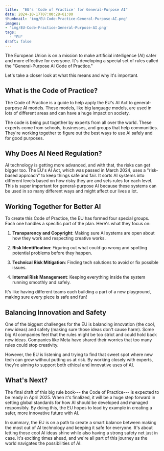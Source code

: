 ```yaml
---
title:  "EU's 'Code of Practice' for General-Purpose AI"
date: 2024-10-17T07:00:28+01:00
thumbnail: 'img/EU-Code-Practice-General-Purpose-AI.png'
images: 
- 'img/EU-Code-Practice-General-Purpose-AI.png'
tags:
  - "EU"
draft: false
---
```


The European Union is on a mission to make artificial intelligence (AI) safer and more effective for everyone. It's developing a special set of rules called the "General-Purpose AI Code of Practice." 

<!--more-->

Let's take a closer look at what this means and why it's important.

What is the Code of Practice?
-----------------------------

The Code of Practice is a guide to help apply the EU's AI Act to general-purpose AI models. These models, like big language models, are used in lots of different areas and can have a huge impact on society.

The code is being put together by experts from all over the world. These experts come from schools, businesses, and groups that help communities. They're working together to figure out the best ways to use AI safely and for good purposes.

Why Does AI Need Regulation?
----------------------------

AI technology is getting more advanced, and with that, the risks can get bigger too. The EU's AI Act, which was passed in March 2024, uses a "risk-based approach" to keep things safe and fair. It sorts AI systems into different levels based on how risky they are and sets rules for each level. This is super important for general-purpose AI because these systems can be used in so many different ways and might affect our lives a lot.

Working Together for Better AI
------------------------------

To create this Code of Practice, the EU has formed four special groups. Each one handles a specific part of the plan. Here's what they focus on:

1.  **Transparency and Copyright**: Making sure AI systems are open about how they work and respecting creative works.

2.  **Risk Identification**: Figuring out what could go wrong and spotting potential problems before they happen.

3.  **Technical Risk Mitigation**: Finding tech solutions to avoid or fix possible issues.

4.  **Internal Risk Management**: Keeping everything inside the system running smoothly and safely.

It's like having different teams each building a part of a new playground, making sure every piece is safe and fun!

Balancing Innovation and Safety
-------------------------------

One of the biggest challenges for the EU is balancing innovation (the cool, new ideas) and safety (making sure those ideas don't cause harm). Some big AI companies feel that the rules might be too strict and could hold back new ideas. Companies like Meta have shared their worries that too many rules could stop creativity.

However, the EU is listening and trying to find that sweet spot where new tech can grow without putting us at risk. By working closely with experts, they're aiming to support both ethical and innovative uses of AI.

What's Next?
------------

The final draft of this big rule book--- the Code of Practice--- is expected to be ready in April 2025. When it's finalized, it will be a huge step forward in setting global standards for how AI should be developed and managed responsibly. By doing this, the EU hopes to lead by example in creating a safer, more innovative future with AI.

In summary, the EU is on a path to create a smart balance between making the most out of AI technology and keeping it safe for everyone. It's about letting those cool AI ideas shine while also having a strong safety net just in case. It's exciting times ahead, and we're all part of this journey as the world navigates the possibilities of AI.